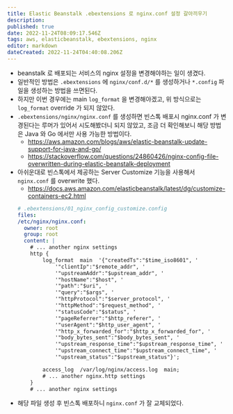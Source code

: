 ```yaml
---
title: Elastic Beanstalk .ebextensions 로 nginx.conf 설정 갈아끼우기
description: 
published: true
date: 2022-11-24T08:09:17.546Z
tags: aws, elasticbeanstalk, ebextensions, nginx
editor: markdown
dateCreated: 2022-11-24T04:40:08.206Z
---
```



- beanstalk 로 배포되는 서비스의 nginx 설정을 변경해야하는 일이 생겼다.
- 일반적인 방법은 `.ebextensions` 에 `nginx/conf.d/*` 를 생성하거나 `*.config` 파일을 생성하는 방법을 쓰면된다.
- 하지만 이번 경우에는 main `log_format` 을 변경해야겠고, 위 방식으로는 `log_format` override 가 되지 않았다.
- `.ebextensions/nginx/nginx.conf` 를 생성하면 빈스톡 배포시 nginx.conf 가 변경된다는 루머가 있어서 시도해봤더니 되지 않았고, 조금 더 확인해보니 해당 방법은 Java 와 Go 에서만 사용 가능한 방법이다.
  - https://aws.amazon.com/blogs/aws/elastic-beanstalk-update-support-for-java-and-go/ 
  - https://stackoverflow.com/questions/24860426/nginx-config-file-overwritten-during-elastic-beanstalk-deployment 
- 아쉬운대로 빈스톡에서 제공하는 Server Customize 기능을 사용해서 `nginx.conf` 를 overwrite 했다.
  - https://docs.aws.amazon.com/elasticbeanstalk/latest/dg/customize-containers-ec2.html
  ```yaml
  # .ebextensions/01_nginx_config_customize.config
  files:
  /etc/nginx/nginx.conf:
    owner: root
    group: root
    content: |
      # ... another nginx settings
      http {
          log_format  main  '{"createdTs":"$time_iso8601", '
              '"clientIp":"$remote_addr", '
              '"upstreamAddr":"$upstream_addr", '
              '"hostName":"$host", '
              '"path":"$uri", '
              '"query":"$args", '
              '"httpProtocol":"$server_protocol", '
              '"httpMethod":"$request_method", '
              '"statusCode":"$status", '
              '"pageReferrer":"$http_referer", '
              '"userAgent":"$http_user_agent", '
              '"http_x_forwarded_for":"$http_x_forwarded_for", '
              '"body_bytes_sent":"$body_bytes_sent", '
              '"upstream_response_time":"$upstream_response_time", '
              '"upstream_connect_time":"$upstream_connect_time", '
              '"upstream_status":"$upstream_status"}';

          access_log  /var/log/nginx/access.log  main;
          # ... another nginx.http settings 
      }
      # ... another nginx settings

  ```
- 해당 파일 생성 후 빈스톡 배포하니 `nginx.conf` 가 잘 교체되었다.